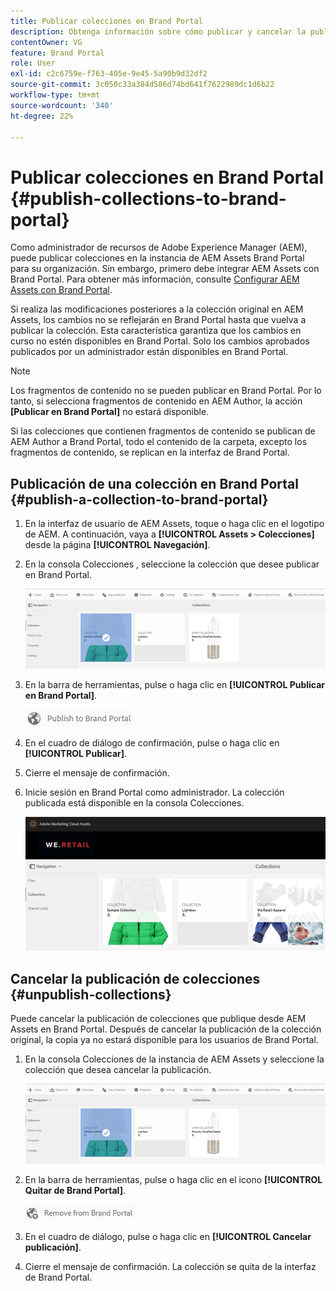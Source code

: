 ```yaml
---
title: Publicar colecciones en Brand Portal
description: Obtenga información sobre cómo publicar y cancelar la publicación de colecciones en Brand Portal.
contentOwner: VG
feature: Brand Portal
role: User
exl-id: c2c6759e-f763-405e-9e45-5a90b9d32df2
source-git-commit: 3c050c33a384d586d74bd641f7622989dc1d6b22
workflow-type: tm+mt
source-wordcount: '340'
ht-degree: 22%

---
```


# Publicar colecciones en Brand Portal {#publish-collections-to-brand-portal}

Como administrador de recursos de Adobe Experience Manager (AEM), puede publicar colecciones en la instancia de AEM Assets Brand Portal para su organización. Sin embargo, primero debe integrar AEM Assets con Brand Portal. Para obtener más información, consulte [Configurar AEM Assets con Brand Portal](configure-aem-assets-with-brand-portal.md).

Si realiza las modificaciones posteriores a la colección original en AEM Assets, los cambios no se reflejarán en Brand Portal hasta que vuelva a publicar la colección. Esta característica garantiza que los cambios en curso no estén disponibles en Brand Portal. Solo los cambios aprobados publicados por un administrador están disponibles en Brand Portal.

>[!NOTE]
>
>Los fragmentos de contenido no se pueden publicar en Brand Portal. Por lo tanto, si selecciona fragmentos de contenido en AEM Author, la acción **[Publicar en Brand Portal]** no estará disponible.
>
>Si las colecciones que contienen fragmentos de contenido se publican de AEM Author a Brand Portal, todo el contenido de la carpeta, excepto los fragmentos de contenido, se replican en la interfaz de Brand Portal.

## Publicación de una colección en Brand Portal {#publish-a-collection-to-brand-portal}

1. En la interfaz de usuario de AEM Assets, toque o haga clic en el logotipo de AEM. A continuación, vaya a **[!UICONTROL Assets > Colecciones]** desde la página **[!UICONTROL Navegación]**.
2. En la consola Colecciones , seleccione la colección que desee publicar en Brand Portal.

   ![select_collection](assets/select_collection.png)

3. En la barra de herramientas, pulse o haga clic en **[!UICONTROL Publicar en Brand Portal]**.

   ![publish_to_bp_icon](assets/publish_to_bp_icon.png)

4. En el cuadro de diálogo de confirmación, pulse o haga clic en **[!UICONTROL Publicar]**.
5. Cierre el mensaje de confirmación.
6. Inicie sesión en Brand Portal como administrador. La colección publicada está disponible en la consola Colecciones.

   ![published_collection](assets/published_collection.png)

## Cancelar la publicación de colecciones {#unpublish-collections}

Puede cancelar la publicación de colecciones que publique desde AEM Assets en Brand Portal. Después de cancelar la publicación de la colección original, la copia ya no estará disponible para los usuarios de Brand Portal.

1. En la consola Colecciones de la instancia de AEM Assets y seleccione la colección que desea cancelar la publicación.

   ![select_collection-1](assets/select_collection-1.png)

2. En la barra de herramientas, pulse o haga clic en el icono **[!UICONTROL Quitar de Brand Portal]**.

   ![remove_from_bp_icon](assets/remove_from_bp_icon.png)

3. En el cuadro de diálogo, pulse o haga clic en **[!UICONTROL Cancelar publicación]**.
4. Cierre el mensaje de confirmación. La colección se quita de la interfaz de Brand Portal.
